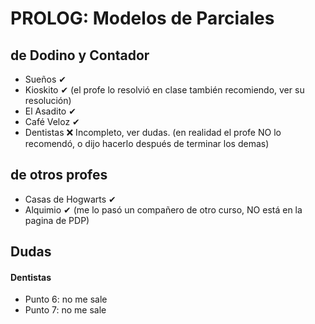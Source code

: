 # PROLOG: Modelos de Parciales 

## de Dodino y Contador
- Sueños ✔
- Kioskito ✔ (el profe lo resolvió en clase también recomiendo, ver su resolución)
- El Asadito ✔ 
- Café Veloz ✔ 
- Dentistas ❌ Incompleto, ver dudas. (en realidad el profe NO lo recomendó, o dijo hacerlo después de terminar los demas)

## de otros profes
- Casas de Hogwarts ✔
- Alquimio ✔ (me lo pasó un compañero de otro curso, NO está en la pagina de PDP)

## Dudas

#### Dentistas
 - Punto 6: no me sale
 - Punto 7: no me sale
